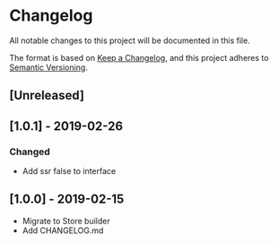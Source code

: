 # Changelog

All notable changes to this project will be documented in this file.

The format is based on [Keep a Changelog](https://keepachangelog.com/en/1.0.0/),
and this project adheres to [Semantic Versioning](https://semver.org/spec/v2.0.0.html).

## [Unreleased]

## [1.0.1] - 2019-02-26

### Changed
- Add ssr false to interface

## [1.0.0] - 2019-02-15

- Migrate to Store builder
- Add CHANGELOG.md